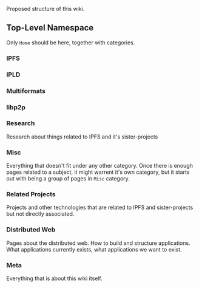 Proposed structure of this wiki.


## Top-Level Namespace

Only `Home` should be here, together with categories.

### IPFS
### IPLD
### Multiformats
### libp2p
### Research

Research about things related to IPFS and it's sister-projects

### Misc

Everything that doesn't fit under any other category. Once there is enough
pages related to a subject, it might warrent it's own category, but it starts
out with being a group of pages in `Misc` category.

### Related Projects

Projects and other technologies that are related to IPFS and sister-projects but
not directly associated.

### Distributed Web

Pages about the distributed web. How to build and structure applications. What
applications currently exists, what applications we want to exist.

### Meta

Everything that is about this wiki itself.
